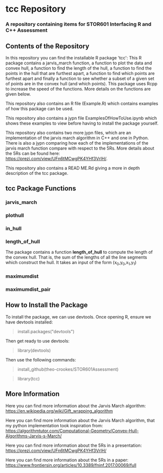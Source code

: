 # tcc Repository
### A repository containing items for STOR601 Interfacing R and C++ Assessment 

## Contents of the Repository

In this repository you can find the installable R package 'tcc': This R package contains a jarvis_march function, a function to plot the data and convex hull, a function to find the length of the hull, a function to find the points in the hull that are furthest apart, a function to find which points are furthest apart and finally a function to see whether a subset of a given set of points are in the convex hull (and which points). This package uses Rcpp to increase the speed of the functions. More details on the functions are given below.

This repository also contains an R file (Example.R) which contains examples of how this package can be used. 

This repository also contains a jypn file ExamplesOfHowToUse.ipynb which shows these examples to view before having to install the package yourself. 

This repository also contains two more jypn files, which are an implementation of the jarvis march algorithm in C++ and one in Python. There is also a jypn comparing how each of the implementations of the jarvis march function compare with respect to the 5Rs. More details about the 5Rs can be found here: https://prezi.com/view/UFn6tMCwgPK4YHf3VrlH/.

This repository also contains a READ ME.Rd giving a more in depth description of the tcc package. 

## tcc Package Functions

### jarvis_march

### plothull

### in_hull

### length_of_hull

The package contains a function **length_of_hull** to compute the length of the convex hull. That is, the sum of the lengths of all the line segments which construct the hull. It takes an input of the form (x<sub>0</sub>,y<sub>0</sub>,x<sub>1</sub>,y<sub>1</sub>)

### maximumdist

### maximumdist_pair

## How to Install the Package

To install the package, we can use devtools. Once opening R, ensure we have devtools installed:

> install.packages("devtools")

Then get ready to use devtools: 

> library(devtools)

Then use the following commands: 

> install_github(theo-crookes/STOR601Assessment)

> library(tcc)

## More Information

Here you can find more information about the Jarvis March algorithm: https://en.wikipedia.org/wiki/Gift_wrapping_algorithm

Here you can find more information about the Jarvis March algorithm, that my python implementation took inspiration from: https://algorithmtutor.com/Computational-Geometry/Convex-Hull-Algorithms-Jarvis-s-March/

Here you can find more information about the 5Rs in a presentation: https://prezi.com/view/UFn6tMCwgPK4YHf3VrlH/

Here you can find more information about the 5Rs in a paper: https://www.frontiersin.org/articles/10.3389/fninf.2017.00069/full
